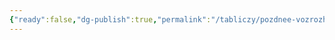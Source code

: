 ```yaml
---
{"ready":false,"dg-publish":true,"permalink":"/tabliczy/pozdnee-vozrozhdenie/sv-mark-spasaet-saraczina/","dgPassFrontmatter":true}
---
```



